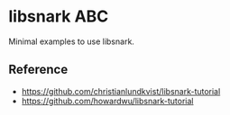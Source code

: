 # libsnark ABC

Minimal examples to use libsnark.

## Reference

- https://github.com/christianlundkvist/libsnark-tutorial
- https://github.com/howardwu/libsnark-tutorial